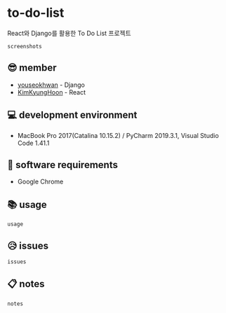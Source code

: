 # to-do-list

React와 Django를 활용한 To Do List 프로젝트

~~~
screenshots
~~~

## 😎 member

- [youseokhwan](https://github.com/youseokhwan) - Django
- [KimKyungHoon](https://github.com/hoonkk) - React

## 💻 development environment

- MacBook Pro 2017(Catalina 10.15.2) / PyCharm 2019.3.1, Visual Studio Code 1.41.1

## 📀 software requirements

- Google Chrome

## 📚 usage

~~~
usage
~~~

## 😥 issues

~~~
issues
~~~

## 📋 notes

~~~
notes
~~~
